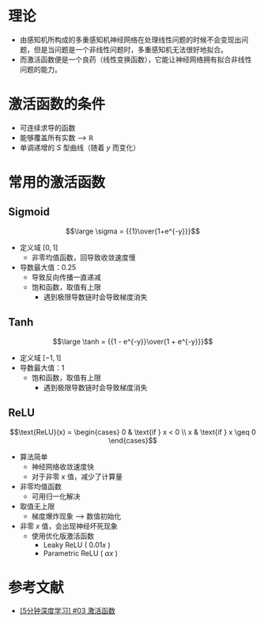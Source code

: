 # 理论
- 由感知机所构成的多重感知机神经网络在处理线性问题的时候不会变现出问题，但是当问题是一个非线性问题时，多重感知机无法很好地拟合。
- 而激活函数便是一个良药（线性变换函数），它能让神经网络拥有拟合非线性问题的能力。

# 激活函数的条件
- 可连续求导的函数
- 能够覆盖所有实数 --> $\mathbb{R}$
- 单调递增的 $S$ 型曲线（随着 $y$ 而变化）

# 常用的激活函数
## Sigmoid
$$\large \sigma = {{1}\over{1+e^{-y}}}$$
- 定义域 $[0,1]$
	- 非零均值函数，回导致收敛速度慢
- 导数最大值：0.25
	- 导致反向传播一直递减
	- 饱和函数，取值有上限
		- 遇到极限导数链时会导致梯度消失

## Tanh
$$\large \tanh = {{1 - e^{-y}}\over{1 + e^{-y}}}$$
- 定义域 $[-1,1]$
- 导数最大值：1
	- 饱和函数，取值有上限
		- 遇到极限导数链时会导致梯度消失

## ReLU
$$\text{ReLU}(x) = \begin{cases}
    0 & \text{if } x < 0 \\
    x & \text{if } x \geq 0
\end{cases}$$

- 算法简单
	- 神经网络收敛速度快
	- 对于非零 $x$ 值，减少了计算量
- 非零均值函数
	- 可用归一化解决
- 取值无上限
	- 梯度爆炸现象 --> 数值初始化
- 非零 $x$ 值，会出现神经坏死现象
	- 使用优化版激活函数
		- Leaky ReLU ( $0.01x$ )
		- Parametric ReLU ( $\alpha x$ )

# 参考文献
- [[5分钟深度学习] #03 激活函数](https://www.bilibili.com/video/BV1qB4y1e7GJ/?vd_source=82cc9f8195ff57b14f4f1d470824ef31)
